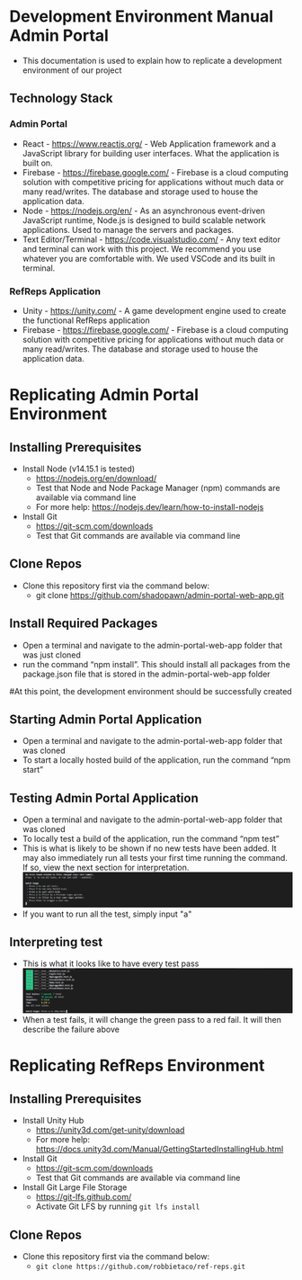 # Development Environment Manual Admin Portal

- This documentation is used to explain how to replicate a development environment of our project

## Technology Stack
### Admin Portal
- React - https://www.reactjs.org/ - Web Application framework and a JavaScript library for building user interfaces. What the application is built on. 
- Firebase - https://firebase.google.com/ - Firebase is a cloud computing solution with competitive pricing for applications without much data or many read/writes. The database and storage used to house the application data. 
- Node - https://nodejs.org/en/ - As an asynchronous event-driven JavaScript runtime, Node.js is designed to build scalable network applications. Used to manage the servers and packages.
- Text Editor/Terminal - https://code.visualstudio.com/ - Any text editor and terminal can work with this project. We recommend you use whatever you are comfortable with. We used VSCode and its built in terminal.
### RefReps Application
- Unity - https://unity.com/ - A game development engine used to create the functional RefReps application
- Firebase - https://firebase.google.com/ - Firebase is a cloud computing solution with competitive pricing for applications without much data or many read/writes. The database and storage used to house the application data. 

# Replicating Admin Portal Environment 
## Installing Prerequisites

- Install Node (v14.15.1 is tested)
  - https://nodejs.org/en/download/
  - Test that Node and Node Package Manager (npm) commands are available via command line
  - For more help: https://nodejs.dev/learn/how-to-install-nodejs 
- Install Git
  - https://git-scm.com/downloads 
  - Test that Git commands are available via command line

## Clone Repos

- Clone this repository first via the command below:
  - git clone https://github.com/shadopawn/admin-portal-web-app.git

 ## Install Required Packages

- Open a terminal and navigate to the admin-portal-web-app folder that was just cloned
- run the command “npm install”. This should install all packages from the package.json file that is stored in the admin-portal-web-app folder

#At this point, the development environment should be successfully created

## Starting Admin Portal Application

- Open a terminal and navigate to the admin-portal-web-app folder that was cloned
- To start a locally hosted build of the application, run the command “npm start”

## Testing Admin Portal Application

- Open a terminal and navigate to the admin-portal-web-app folder that was cloned
- To locally test a build of the application, run the command “npm test”
- This is what is likely to be shown if no new tests have been added. It may also immediately run all tests your first time running the command. If so, view the next section for interpretation. 
![testMenu](images/testMenu.PNG)
- If you want to run all the test, simply input "a"

## Interpreting test
- This is what it looks like to have every test pass
![testsPass](images/testsPass.PNG)
- When a test fails, it will change the green pass to a red fail. It will then describe the failure above


# Replicating RefReps Environment 
## Installing Prerequisites

- Install Unity Hub
  - https://unity3d.com/get-unity/download
  - For more help: https://docs.unity3d.com/Manual/GettingStartedInstallingHub.html 
- Install Git
  - https://git-scm.com/downloads 
  - Test that Git commands are available via command line
- Install Git Large File Storage
  - https://git-lfs.github.com/
  - Activate Git LFS by running `git lfs install`

## Clone Repos

- Clone this repository first via the command below:
  - `git clone https://github.com/robbietaco/ref-reps.git`
